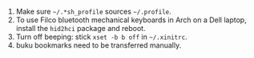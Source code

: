 1. Make sure `~/.*sh_profile` sources `~/.profile`.
2. To use Filco bluetooth mechanical keyboards in Arch on a Dell laptop, install
   the `hid2hci` package and reboot.
3. Turn off beeping: stick `xset -b b off` in `~/.xinitrc`.
4. buku bookmarks need to be transferred manually.
